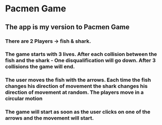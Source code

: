 # Pacmen Game

## The app is my version to Pacmen Game
### There are 2 Players -> fish & shark. 
### The game starts with 3 lives. After each collision between the fish and the shark - One disqualification will go down. After 3 collisions the game will end.
### The user moves the fish with the arrows. Each time the fish changes his direction of movement the shark changes his direction of movement at random. The players move in a circular motion
### The game will start as soon as the user clicks on one of the arrows and the movement will start.
